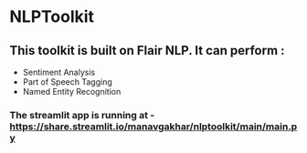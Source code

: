# NLPToolkit

## This toolkit is built on Flair NLP. It can perform :
- Sentiment Analysis
- Part of Speech Tagging
- Named Entity Recognition

### The streamlit app is running at - https://share.streamlit.io/manavgakhar/nlptoolkit/main/main.py
